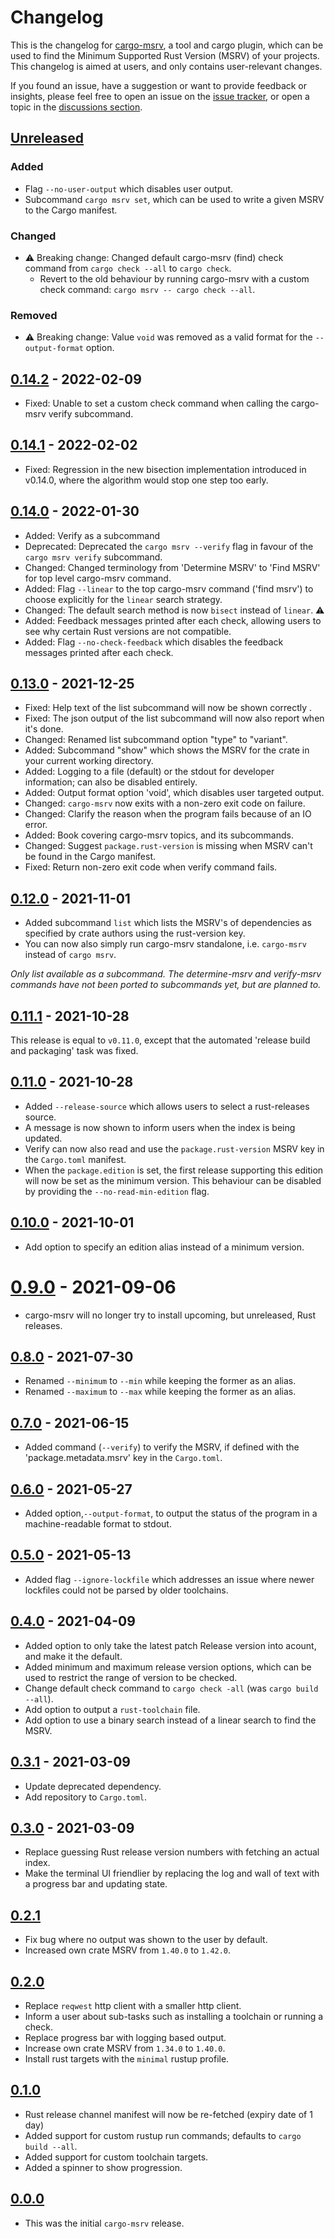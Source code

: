 # Changelog

This is the changelog for [cargo-msrv](https://github.com/foresterre/cargo-msrv), a tool and cargo plugin, which can be
used to find the Minimum Supported Rust Version (MSRV) of your projects.
This changelog is aimed at users, and only contains user-relevant changes.

If you found an issue, have a suggestion or want to provide feedback or insights, please feel free to open an issue on
the [issue tracker](https://github.com/foresterre/cargo-msrv/issues), or open a topic in the [discussions section](https://github.com/foresterre/cargo-msrv/discussions).

## [Unreleased]

### Added

* Flag `--no-user-output` which disables user output.
* Subcommand `cargo msrv set`, which can be used to write a given MSRV to the Cargo manifest.

### Changed

* ⚠️ Breaking change: Changed default cargo-msrv (find) check command from `cargo check --all` to `cargo check`.
  * Revert to the old behaviour by running cargo-msrv with a custom check command: `cargo msrv -- cargo check --all`.

### Removed

* ⚠️ Breaking change: Value `void` was removed as a valid format for the `--output-format` option.

[Unreleased]: https://github.com/foresterre/cargo-msrv/compare/v0.14.2...HEAD


## [0.14.2] - 2022-02-09

* Fixed: Unable to set a custom check command when calling the cargo-msrv verify subcommand.

[0.14.2]: https://github.com/foresterre/cargo-msrv/compare/v0.14.1...v0.14.2

## [0.14.1] - 2022-02-02

* Fixed: Regression in the new bisection implementation introduced in v0.14.0, where the algorithm would stop one step too early.

[0.14.1]: https://github.com/foresterre/cargo-msrv/compare/v0.14.0...v0.14.1

## [0.14.0] - 2022-01-30

* Added: Verify as a subcommand
* Deprecated: Deprecated the `cargo msrv --verify` flag in favour of the `cargo msrv verify` subcommand.
* Changed: Changed terminology from 'Determine MSRV' to 'Find MSRV' for top level cargo-msrv command.
* Added: Flag `--linear` to the top cargo-msrv command ('find msrv') to choose explicitly for the `linear` search strategy.
* Changed: The default search method is now `bisect` instead of `linear`. ⚠
* Added: Feedback messages printed after each check, allowing users to see why certain Rust versions are not compatible.
* Added: Flag `--no-check-feedback` which disables the feedback messages printed after each check.


[0.14.0]: https://github.com/foresterre/cargo-msrv/compare/v0.13.0...v0.14.0

## [0.13.0] - 2021-12-25

* Fixed: Help text of the list subcommand will now be shown correctly .  
* Fixed: The json output of the list subcommand will now also report when it's done.
* Changed: Renamed list subcommand option "type" to "variant".
* Added: Subcommand "show" which shows the MSRV for the crate in your current working directory.
* Added: Logging to a file (default) or the stdout for developer information; can also be disabled entirely.
* Added: Output format option 'void', which disables user targeted output.
* Changed: `cargo-msrv` now exits with a non-zero exit code on failure.
* Changed: Clarify the reason when the program fails because of an IO error.
* Added: Book covering cargo-msrv topics, and its subcommands.
* Changed: Suggest `package.rust-version` is missing when MSRV can't be found in the Cargo manifest.
* Fixed: Return non-zero exit code when verify command fails.

[0.13.0]: https://github.com/foresterre/cargo-msrv/compare/v0.12.0...v0.13.0

## [0.12.0] - 2021-11-01

* Added subcommand `list` which lists the MSRV's of dependencies as specified by crate authors using the rust-version key.
* You can now also simply run cargo-msrv standalone, i.e. `cargo-msrv` instead of `cargo msrv`.

_Only list available as a subcommand. The determine-msrv and verify-msrv commands have not been ported to subcommands yet,
but are planned to._

[0.12.0]: https://github.com/foresterre/cargo-msrv/compare/v0.11.1...v0.12.0

## [0.11.1] - 2021-10-28

This release is equal to `v0.11.0`, except that the automated 'release build and packaging' task was fixed.  

[0.11.1]: https://github.com/foresterre/cargo-msrv/compare/v0.11.0...v0.11.1

## [0.11.0] - 2021-10-28

* Added `--release-source` which allows users to select a rust-releases source.
* A message is now shown to inform users when the index is being updated.
* Verify can now also read and use the `package.rust-version` MSRV key in the `Cargo.toml` manifest.
* When the `package.edition` is set, the first release supporting this edition will now be set as the minimum version.
This behaviour can be disabled by providing the `--no-read-min-edition` flag.

[0.11.0]: https://github.com/foresterre/cargo-msrv/compare/v0.10.0...v0.11.0

## [0.10.0] - 2021-10-01

* Add option to specify an edition alias instead of a minimum version.

[0.10.0]: https://github.com/foresterre/cargo-msrv/compare/v0.9.0...v0.10.0

# [0.9.0] - 2021-09-06

* cargo-msrv will no longer try to install upcoming, but unreleased, Rust releases.

[0.9.0]: https://github.com/foresterre/cargo-msrv/compare/v0.8.0...v0.9.0

## [0.8.0] - 2021-07-30

* Renamed `--minimum` to `--min` while keeping the former as an alias.
* Renamed `--maximum` to `--max` while keeping the former as an alias.

[0.8.0]: https://github.com/foresterre/cargo-msrv/compare/v0.7.0...v0.8.0

## [0.7.0] - 2021-06-15

* Added command (`--verify`) to verify the MSRV, if defined with the 'package.metadata.msrv' key in the `Cargo.toml`.

[0.7.0]: https://github.com/foresterre/cargo-msrv/compare/v0.6.0...v0.7.0

## [0.6.0] - 2021-05-27

* Added option,`--output-format`, to output the status of the program in a machine-readable format to stdout.

[0.6.0]: https://github.com/foresterre/cargo-msrv/compare/v0.5.0...v0.6.0

## [0.5.0] - 2021-05-13

* Added flag `--ignore-lockfile` which addresses an issue where newer lockfiles could not be parsed by older toolchains.

[0.5.0]: https://github.com/foresterre/cargo-msrv/compare/v0.4.0...v0.5.0

## [0.4.0] - 2021-04-09

* Added option to only take the latest patch Release version into acount, and make it the default.
* Added minimum and maximum release version options, which can be used to restrict the range of version to be checked.
* Change default check command to `cargo check -all` (was `cargo build --all`).
* Add option to output a `rust-toolchain` file.
* Add option to use a binary search instead of a linear search to find the MSRV.

[0.4.0]: https://github.com/foresterre/cargo-msrv/compare/v0.3.1...v0.4.0

## [0.3.1] - 2021-03-09

* Update deprecated dependency.
* Add repository to `Cargo.toml`.

[0.3.1]: https://github.com/foresterre/cargo-msrv/compare/v0.3.0...v0.3.1

## [0.3.0] - 2021-03-09

* Replace guessing Rust release version numbers with fetching an actual index.
* Make the terminal UI friendlier by replacing the log and wall of text with a progress bar and updating state.

[0.3.0]: https://github.com/foresterre/cargo-msrv/compare/v0.2.1...v0.3.0

## [0.2.1]

* Fix bug where no output was shown to the user by default.
* Increased own crate MSRV from `1.40.0` to `1.42.0`.

[0.2.1]: https://github.com/foresterre/cargo-msrv/compare/v0.2.0...v0.2.1

## [0.2.0]

* Replace `reqwest` http client with a smaller http client.
* Inform a user about sub-tasks such as installing a toolchain or running a check.
* Replace progress bar with logging based output.
* Increase own crate MSRV from `1.34.0` to `1.40.0`.
* Install rust targets with the `minimal` rustup profile.

[0.2.0]: https://github.com/foresterre/cargo-msrv/compare/v0.1.0...v0.2.0

## [0.1.0]

* Rust release channel manifest will now be re-fetched (expiry date of 1 day)
* Added support for custom rustup run commands; defaults to `cargo build --all`.
* Added support for custom toolchain targets.
* Added a spinner to show progression.

[0.1.0]: https://github.com/foresterre/cargo-msrv/compare/v0.0.0...v0.1.0

## [0.0.0]

* This was the initial `cargo-msrv` release.

[0.0.0]: https://github.com/foresterre/cargo-msrv/releases/tag/v0.0.0
